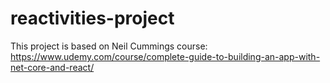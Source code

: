 # reactivities-project
This project is based on Neil Cummings course: https://www.udemy.com/course/complete-guide-to-building-an-app-with-net-core-and-react/
